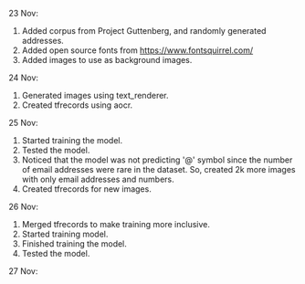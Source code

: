 23 Nov: 
1. Added corpus from Project Guttenberg, and randomly generated addresses.
2. Added open source fonts from https://www.fontsquirrel.com/
3. Added images to use as background images.

24 Nov:
1. Generated images using text_renderer.
2. Created tfrecords using aocr.

25 Nov: 
1. Started training the model.
2. Tested the model.
3. Noticed that the model was not predicting '@' symbol since the number of email addresses were rare in the dataset. So, created 2k more images with only email addresses and numbers.
4. Created tfrecords for new images.

26 Nov: 
1. Merged tfrecords to make training more inclusive.
2. Started training model.
3. Finished training the model.
4. Tested the model.

27 Nov: 

